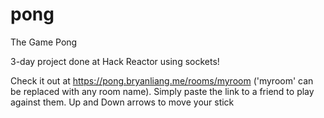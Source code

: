 # pong
The Game Pong

3-day project done at Hack Reactor using sockets!

Check it out at https://pong.bryanliang.me/rooms/myroom ('myroom' can be replaced with any room name). Simply paste the link to a friend to play against them. Up and Down arrows to move your stick
